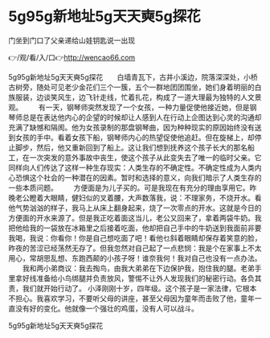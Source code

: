 # 5g95g新地址5g天天奭5g探花
门坐到门口了父亲递给山娃钥匙说一出现

👉/观/看/入/口👉http://wencao66.com

5g95g新地址5g天天奭5g探花　　白墙青瓦下，古井小溪边，院落深深处，小桥古树旁，随处可见老少金花们三个一簇，五个一群地团团围坐，她们身着明丽的白族服装，边谈笑风生，边飞针走线，忙着扎花，构成了一道大理最为独特的人文景观。
　　有一天，钢琴师突然发现了一个女孩，一种力量促使他接近她，但是钢琴师总是在表达他内心的企望的时候却让人感到人在行动上企图达到心灵的沟通却充满了缺憾和隔阂。他为女孩录制的那盘钢琴曲，因为种种现实的原因始终没有送到女孩的手中。看着女孩下船，钢琴师内心的热望促使他追赶。但在旋梯上，却停止脚步，然后，他又重新回到了船上。这让我们想到抚养这个孩子长大的那名船工，在一次突发的意外事故中丧生，使这个孩子从此变失去了唯一的临时父亲。它同样向人们传达了这样一种生存现实：人类生存的不确定性。不确定性成为人类内心恐惧这个社会的一种潜在的因素。暂时和选择的意义，向我们暗示了人类生存的一些本质问题。
　　方便面是为儿子买的。可是我现在有充分的理由享用它。昨晚老公瞪着大眼睛，健妇似的叉着腰，大声数落我，说：不理家务，不烧开水。看他气势汹汹的样子，我马上从床上翻身起来，烧了一次零点的开水。这就是今日的方便面的开水来源了。但是我正吃着面这当儿，老公又回来了，拿着两袋牛奶。我把他给我的一袋放在冰箱里之后接着吃面，他却把自己手中的牛奶送到我面前非要我喝，我说：你看你！你是自己想吃面了吧！看他乜斜着眼睛却保存着笑意的脸，昨夜的苦涩已经荡然无存了。但我忽然对自己起了一点悲悯：我是个在家事上不太用心，常胡思乱想、东跑西颠的小孩子呀！谁奈我何！我对自己也没有一点办法。
　　我和两小弟商议：我去掏鸟，由我大弟弟在下边保护我，抱住我的腿。老弟手里拿好线准备给小鸟绑腿并负责放风，警惕不让外人发现我们的秘密行动。各负其责，我们就开始行动了。
小泽刚刚十岁，四年级。这个孩子是一家法律，它根本不担心。我喜欢学习，不要听父母的讲座，甚至父母因为童年而击败了他，童年一直没有好的变化。他就像一个强壮的鸡蛋，没有人可以战斗。

5g95g新地址5g天天奭5g探花
